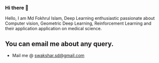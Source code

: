 ### Hi there 👋
Hello, I am Md Fokhrul Islam, Deep Learning enthusiastic passionate about Computer vision, Geometric Deep Learning, Reinforcement Learning and their application application on medical science.

<!--
**fokhruli/fokhruli** is a ✨ _special_ ✨ repository because its `README.md` (this file) appears on your GitHub profile.

Here are some ideas to get you started:

- 🔭 I’m currently working on ...
- 🌱 I’m currently learning ...
- 👯 I’m looking to collaborate on ...
- 🤔 I’m looking for help with ...
- 💬 Ask me about ...
- 📫 How to reach me: ...
- 😄 Pronouns: ...
- ⚡ Fun fact: ...
-->
## You can email me about any query.
* Mail me @ [swakshar.sd@gmail.com](mailto:swakshar.sd@gmail.com)
